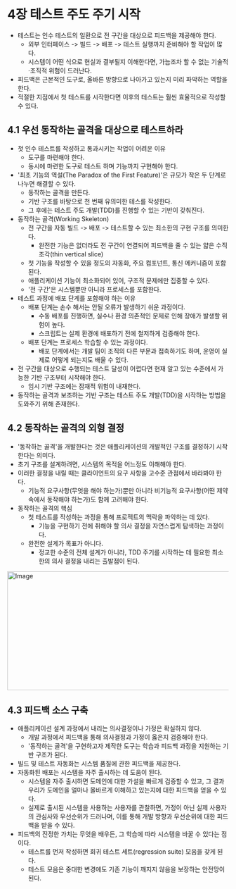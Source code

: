 # 4장 테스트 주도 주기 시작

- 테스트는 인수 테스트의 일환으로 전 구간을 대상으로 피드백을 제공해야 한다.
    - 외부 인터페이스 -> 빌드 -> 배포 -> 테스트 실행까지 준비해야 할 작업이 많다.
    - 시스템이 어떤 식으로 현실과 결부될지 이해한다면, 가늠조차 할 수 없는 기술적·조직적 위험이 드러난다.
- 피드백은 근본적인 도구로, 올바른 방향으로 나아가고 있는지 미리 파악하는 역할을 한다.
- 적절한 지점에서 첫 테스트를 시작한다면 이후의 테스트는 훨씬 효율적으로 작성할 수 있다.

## 4.1 우선 동작하는 골격을 대상으로 테스트하라

- 첫 인수 테스트를 작성하고 통과시키는 작업이 어려운 이유
    - 도구를 마련해야 한다.
    - 동시에 마련한 도구로 테스트 하며 기능까지 구현해야 한다.
- '최초 기능의 역설(The Paradox of the First Feature)'은 규모가 작은 두 단계로 나누면 해결할 수 있다.
    - 동작하는 골격을 만든다.
    - 기반 구조를 바탕으로 천 번째 유의미한 테스를 작성한다.
    - 그 후에는 테스트 주도 개발(TDD)를 진행할 수 있는 기반이 갖춰진다.
- 동작하는 골격(Working Skeleton)
    - 전 구간을 자동 빌드 -> 배포 -> 테스트할 수 있는 최소한의 구현 구조를 의미한다.
        - 완전한 기능은 없더라도 전 구간이 연결되어 피드백을 줄 수 있는 얇은 수직 조각(thin vertical slice)
    - 첫 기능을 작성할 수 있을 정도의 자동화, 주요 컴포넌트, 통신 메커니즘이 포함된다.
    - 애플리케이션 기능이 최소화되어 있어, 구조적 문제에만 집중할 수 있다.
    - '전 구간'은 시스템뿐만 아니라 프로세스를 포함한다.
- 테스트 과정에 배포 단계를 포함해야 하는 이유
    - 배포 단계는 손수 해서는 안될 오류가 발생하기 쉬운 과정이다.
        - 수동 배포를 진행하면, 실수나 환경 의존적인 문제로 인해 장애가 발생할 위험이 높다.
        - 스크립트는 실제 환경에 배포하기 전에 철저하게 검증해야 한다.
    - 배포 단계는 프로세스 학습할 수 있는 과정이다.
        - 배포 단계에서는 개발 팀이 조직의 다른 부문과 접촉하기도 하며, 운영이 실제로 어떻게 되는지도 배울 수 있다.
- 전 구간을 대상으로 수행되는 테스트 달성이 어렵다면 현재 알고 있는 수준에서 가능한 기반 구조부터 시작해야 한다.
    - 임시 기반 구조에는 잠재적 위험이 내재한다.
- 동작하는 골격과 보조하는 기반 구조는 테스트 주도 개발(TDD)을 시작하는 방법을 도와주기 위해 존재한다.

## 4.2 동작하는 골격의 외형 결정

- '동작하는 골격'을 개발한다는 것은 애플리케이션의 개발적인 구조를 결정하기 시작한다는 의미다.
- 초기 구조를 설계하려면, 시스템의 목적을 어느정도 이해해야 한다.
- 이러한 결정을 내릴 때는 클라이언트의 요구 사항을 고수준 관점에서 바라봐야 한다.
    - 기능적 요구사항(무엇을 해야 하는가)뿐만 아니라 비기능적 요구사항(어떤 제약 속에서 동작해야 하는가)도 함께 고려해야 한다.
- 동작하는 골격의 핵심
    - 첫 테스트를 작성하는 과정을 통해 프로젝트의 맥락을 파악하는 데 있다.
        - 기능을 구현하기 전에 취해야 할 의사 결정을 자연스럽게 탐색하는 과정이다.
    - 완전한 설계가 목표가 아니다.
        - 정교한 수준의 전체 설계가 아니라, TDD 주기를 시작하는 데 필요한 최소한의 의사 결정을 내리는 출발점이 된다.

<img width="1340" height="270" alt="Image" src="https://github.com/user-attachments/assets/3b7504ad-c9d7-41d8-bfd2-0367ded9b085" />

## 4.3 피드백 소스 구축

- 애플리케이션 설계 과정에서 내리는 의사결정이나 가정은 확실하지 않다.
    - 개발 과정에서 피드백을 통해 의사결정과 가정이 옳은지 검증해야 한다.
    - '동작하는 골격'을 구현하고자 제작한 도구는 학습과 피드백 과정을 지원하는 기반 구조가 된다.
- 빌드 및 테스트 자동화는 시스템 품질에 관한 피드백을 제공한다.
- 자동화된 배포는 시스템을 자주 출시하는 데 도움이 된다.
    - 시스템을 자주 출시하면 도메인에 대한 가설을 빠르게 검증할 수 있고, 그 결과 우리가 도메인을 얼마나 올바르게 이해하고 있는지에 대한 피드백을 얻을 수 있다.
    - 실제로 출시된 시스템을 사용하는 사용자를 관찰하면, 가정이 아닌 실제 사용자의 관심사와 우선순위가 드러나며, 이를 통해 개발 방향과 우선순위에 대한 피드백을 받을 수 있다.
- 피드백의 진정한 가치는 무엇을 배우든, 그 학습에 따라 시스템을 바꿀 수 있다는 점이다.
    - 테스트를 먼저 작성하면 회귀 테스트 세트(regression suite) 모음을 갖게 된다.
    - 테스트 모음은 중대한 변경에도 기존 기능이 깨지지 않음을 보장하는 안전망이 된다.
